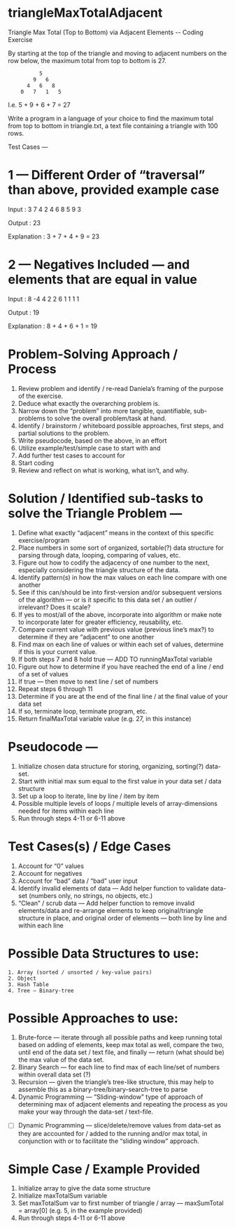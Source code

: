 # triangleMaxTotalAdjacent
Triangle Max Total (Top to Bottom) via Adjacent Elements -- Coding Exercise

By starting at the top of the triangle and moving to adjacent numbers on the row below,
the maximum total from top to bottom is 27. 

		      5 
		    9   6 
		  4   6   8 
        0   7   1   5
   
   I.e. 5 + 9 + 6 + 7 = 27

Write a program in a language of your choice to find the maximum total from top to bottom in triangle.txt, a text file containing a triangle with 100 rows. 

Test Cases — 

# 1 — Different Order of “traversal” than above, provided example case

Input : 
   3
  7 4
 2 4 6
8 5 9 3

Output : 23

Explanation : 3 + 7 + 4 + 9 = 23 

# 2 — Negatives Included — and elements that are equal in value

Input :
   8
 -4 4
 2 2 6
1 1 1 1

Output : 19

Explanation : 8 + 4 + 6 + 1 = 19 



# Problem-Solving Approach / Process

1. Review problem and identify / re-read Daniela’s framing of the purpose of the exercise.
2. Deduce what exactly the overarching problem is.
3. Narrow down the “problem” into more tangible, quantifiable, sub-problems to solve the overall problem/task at hand.
4. Identify / brainstorm / whiteboard possible approaches, first steps, and partial solutions to the problem.
5. Write pseudocode, based on the above, in an effort 
6. Utilize example/test/simple case to start with and 
7. Add further test cases to account for 
8. Start coding
9. Review and reflect on what is working, what isn’t, and why.


# Solution / Identified sub-tasks to solve the Triangle Problem — 

1. Define what exactly “adjacent” means in the context of this specific exercise/program
2. Place numbers in some sort of organized, sortable(?) data structure for parsing through data, looping, comparing of values, etc.
3. Figure out how to codify the adjacency of one number to the next, especially considering the triangle structure of the data.
4. Identify pattern(s) in how the max values on each line compare with one another
5. See if this can/should be into first-version and/or subsequent versions of the algorithm — or is it specific to this data set / an outlier / irrelevant? Does it scale?
6. If yes to most/all of the above, incorporate into algorithm or make note to incorporate later for greater efficiency, reusability, etc.
7. Compare current value with previous value (previous line’s max?) to determine if they are “adjacent” to one another
8. Find max on each line of values or within each set of values, determine if this is your current value.
9. If both steps 7 and 8 hold true — ADD TO runningMaxTotal variable
10. Figure out how to determine if you have reached the end of a line / end of a set of values
11. If true — then move to next line / set of numbers
12. Repeat steps 6 through 11
13. Determine if you are at the end of the final line / at the final value of your data set
14. If so, terminate loop, terminate program, etc.
15. Return finalMaxTotal variable value (e.g. 27, in this instance)

# Pseudocode — 

1. Initialize chosen data structure for storing, organizing, sorting(?) data-set.
2. Start with initial max sum equal to the first value in your data set / data structure
3. Set up a loop to iterate, line by line / item by item
4. Possible multiple levels of loops / multiple levels of array-dimensions needed for items within each line
5. Run through steps 4-11 or 6-11 above

# Test Cases(s) / Edge Cases
1. Account for “0” values
2. Account for negatives
3. Account for “bad” data / “bad” user input
4.  Identify invalid elements of data — Add helper function to validate data-set (numbers only, no strings, no objects, etc.)
5.  “Clean” / scrub data — Add helper function to remove invalid elements/data and re-arrange elements to keep original/triangle structure in place, and original order of elements — both line by line and within each line

# Possible Data Structures to use:
	1. Array (sorted / unsorted / key-value pairs)
	2. Object
	3. Hash Table
	4. Tree — Binary-tree

# Possible Approaches to use:
1. Brute-force — iterate through all possible paths and keep running total based on adding of elements, keep max total as well, compare the two, until end of the data set / text file, and finally — return (what should be) the max value of the data set.
2. Binary Search — for each line to find max of each line/set of numbers within overall data set (?)
3. Recursion — given the triangle’s tree-like structure, this may help to assemble this as a binary-tree/binary-search-tree to parse
4. Dynamic Programming — “Sliding-window” type of approach of determining max of adjacent elements and repeating the process as you make your way through the data-set / text-file.
- [ ] Dynamic Programming — slice/delete/remove values from data-set as they are accounted for / added to the running and/or max total, in conjunction with or to facilitate the “sliding window” approach.

# Simple Case / Example Provided
1. Initialize array to give the data some structure 
2. Initialize maxTotalSum variable
3. Set maxTotalSum var to first number of triangle / array — maxSumTotal = array[0] (e.g. 5, in the example provided)
4. Run through steps 4-11 or 6-11 above
